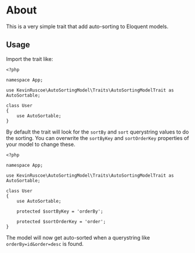 # About

This is a very simple trait that add auto-sorting to Eloquent models.

## Usage

Import the trait like:

```
<?php

namespace App;

use KevinRuscoe\AutoSortingModel\Traits\AutoSortingModelTrait as AutoSortable;

class User
{
    use AutoSortable;
}

```

By default the trait will look for the `sortBy` and `sort` querystring values to do the sorting. You can overwrite the `sortByKey` and `sortOrderKey` properties of your model to change these.

```
<?php

namespace App;

use KevinRuscoe\AutoSortingModel\Traits\AutoSortingModelTrait as AutoSortable;

class User
{
    use AutoSortable;

    protected $sortByKey = 'orderBy';

    protected $sortOrderKey = 'order';
}

```

The model will now get auto-sorted when a querystring like `orderBy=id&order=desc` is found.